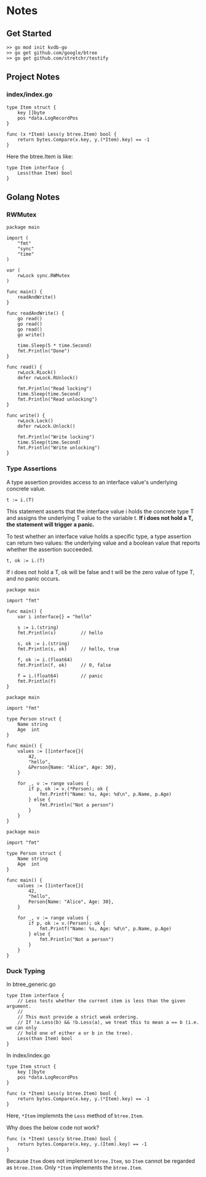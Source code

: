 # Notes

## Get Started
```
>> go mod init kvdb-go
>> go get github.com/google/btree
>> go get github.com/stretchr/testify
```

## Project Notes
### index/index.go
```
type Item struct {
    key []byte
    pos *data.LogRecordPos
}

func (x *Item) Less(y btree.Item) bool {
    return bytes.Compare(x.key, y.(*Item).key) == -1
}
```

Here the btree.Item is like:
```
type Item interface {
    Less(than Item) bool
}
```

## Golang Notes
### RWMutex
```
package main

import (
	"fmt"
	"sync"
	"time"
)

var (
    rwLock sync.RWMutex
)

func main() {
    readAndWrite()
}

func readAndWrite() {
    go read()
    go read()
    go read()
    go write()

    time.Sleep(5 * time.Second)
    fmt.Println("Done")
}

func read() {
    rwLock.RLock()
    defer rwLock.RUnlock()

    fmt.Println("Read locking")
    time.Sleep(time.Second)
    fmt.Println("Read unlocking")
}

func write() {
    rwLock.Lock()
    defer rwLock.Unlock()

    fmt.Println("Write locking")
    time.Sleep(time.Second)
    fmt.Println("Write unlocking")
}
```

### Type Assertions
A type assertion provides access to an interface value's underlying concrete value.
```
t := i.(T)
```
This statement asserts that the interface value i holds the concrete type T and assigns the underlying T value to the variable t. __If i does not hold a T, the statement will trigger a panic.__

To test whether an interface value holds a specific type, a type assertion can return two values: the underlying value and a boolean value that reports whether the assertion succeeded.
```
t, ok := i.(T)
```
If i does not hold a T, ok will be false and t will be the zero value of type T, and no panic occurs.

```
package main

import "fmt"

func main() {
    var i interface{} = "hello"

    s := i.(string)
    fmt.Println(s)         // hello

    s, ok := i.(string)
    fmt.Println(s, ok)     // hello, true

    f, ok := i.(float64)
    fmt.Println(f, ok)     // 0, false

    f = i.(float64)        // panic
    fmt.Println(f)
}
```

```
package main

import "fmt"

type Person struct {
    Name string
    Age  int
}

func main() {
    values := []interface{}{
        42,
        "hello",
        &Person{Name: "Alice", Age: 30},
    }

    for _, v := range values {
        if p, ok := v.(*Person); ok {
            fmt.Printf("Name: %s, Age: %d\n", p.Name, p.Age)
        } else {
            fmt.Println("Not a person")
        }
    }
}
```

```
package main

import "fmt"

type Person struct {
    Name string
    Age  int
}

func main() {
    values := []interface{}{
        42,
        "hello",
        Person{Name: "Alice", Age: 30},
    }

    for _, v := range values {
        if p, ok := v.(Person); ok {
            fmt.Printf("Name: %s, Age: %d\n", p.Name, p.Age)
        } else {
            fmt.Println("Not a person")
        }
    }
}
```

### Duck Typing
In btree_generic.go
```
type Item interface {
	// Less tests whether the current item is less than the given argument.
	//
	// This must provide a strict weak ordering.
	// If !a.Less(b) && !b.Less(a), we treat this to mean a == b (i.e. we can only
	// hold one of either a or b in the tree).
	Less(than Item) bool
}
```

In index/index.go
```
type Item struct {
    key []byte
    pos *data.LogRecordPos
}

func (x *Item) Less(y btree.Item) bool {
    return bytes.Compare(x.key, y.(*Item).key) == -1
}
```
Here, `*Item` implemnts the `Less` method of `btree.Item`.

Why does the below code not work?
```
func (x *Item) Less(y btree.Item) bool {
    return bytes.Compare(x.key, y.(Item).key) == -1
}
```
Because `Item` does not implement `btree.Item`, so `Item` cannot be regarded as `btree.Item`. Only `*Item` implements the `btree.Item`.